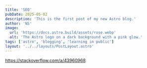 ```yaml
---
title: 'SEO'
pubDate: 2025-05-02
description: 'This is the first post of my new Astro blog.'
author: 'NS'
image:
  url: 'https://docs.astro.build/assets/rose.webp'
  alt: 'The Astro logo on a dark background with a pink glow.'
tags: ['astro', 'blogging', 'learning in public']
layout: '../../layouts/PostLayout.astro'
---
```


https://stackoverflow.com/a/43960968
